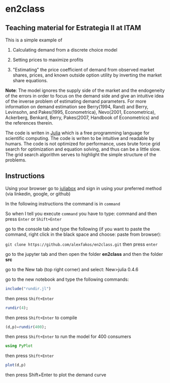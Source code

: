 # en2class
## Teaching material for Estrategia II at ITAM

This is a simple example of

1. Calculating demand from a discrete choice model

2. Setting prices to maximize profits 

3. "Estimating" the price coefficient of demand from observed market shares, prices, and known outside option utility by inverting the market share equations.

**Note**: The model ignores the supply side of the market and the endogeneity of the errors in order to focus on the demand side and give an intuitive idea of the inverse problem of estimating demand parameters. For more information on demand estimation see Berry(1994, Rand) and Berry, Levinsohn, and Pakes(1995, Econometrica), Nevo(2001, Econometrica), Ackerberg, Benkard, Berry, Pakes(2007, Handbook of Econometrics) and the references therein.   

The code is writen in [Julia](http://julialang.org/) which is a free programming language for scientific computing. The code is writen to be intuitive and readable by humars. The code is not optimized for performance, uses brute force grid search for optimization and equation solving, and thus can be a little slow. The grid search algorithm serves to highlight the simple structure of the problems. 

## Instructions

Using your browser go to [juliabox](https://juliabox.com/) and sign in using your preferred method (via linkedin, google, or github)

In the following instructions the command is in `command` 

So when I tell you execute `command` you have to type: command and then press `Enter` or `Shift+Enter`

go to the console tab and type the following (if you want to paste the command, right click in the black space and choose: paste from browser):

`git clone https://github.com/alexfakos/en2class.git`  then press `enter`

go to the jupyter tab and then open the folder  **en2class** and then the folder **src**

go to the New tab (top right corner) and select: New>julia 0.4.6

go to the new notebook and type the following commands:

```julia
include("rundir.jl")
``` 
then press `Shift+Enter`

```julia 
rundir(4);
``` 
then press `Shift+Enter` to compile

```julia
(d,p)=rundir(400);
```
then press `Shift+Enter` to run the model for 400 consumers

```julia
using PyPlot
```
then press `Shift+Enter` 

```julia
plot(d,p)
```
then press Shift+Enter to plot the demand curve

